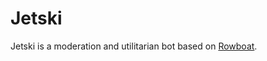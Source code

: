 # Jetski

Jetski is a moderation and utilitarian bot based on [Rowboat](https://github.com/b1naryth1ef.com/rowboat).
